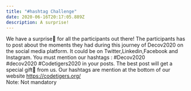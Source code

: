 ```yaml
---
title: "#hashtag Challenge"
date: 2020-06-16T20:17:05.889Z
description: A surprise!
---
```

We have a surprise🤠 for all the participants out there!  The participants has to post about the moments they had during this journey of Decov2020 on the social media platform. It could be on Twitter,Linkedin,Facebook and Instagram. You must mention our hashtags : 
\#Decov2020  
\#decov2020 
\#Codetigers2020 
 in your posts. The best post will get a special gift🎁 from us. Our hashtags are mention at the bottom of our website https://codetigers.org/  
Note: Not mandatory